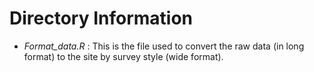 # Directory Information
- *Format_data.R* :
This is the file used to convert the raw data (in long format) to the site by survey style (wide format).
